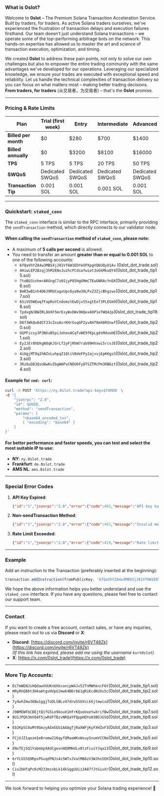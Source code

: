 ### What is 0slot?

Welcome to **0slot** – The Premium Solana Transaction Acceleration Service. Built by traders, for traders. As active Solana traders ourselves, we've experienced the frustration of transaction delays and execution failures firsthand. Our team doesn't just understand Solana transactions – we operate some of the top-performing arbitrage bots on the network. This hands-on expertise has allowed us to master the art and science of transaction execution, optimization, and timing.

We created **0slot** to address these pain points, not only to solve our own challenges but also to empower the entire trading community with the same advantages we've developed for our operations. Leveraging our specialized knowledge, we ensure your trades are executed with exceptional speed and reliability. Let us handle the technical complexities of transaction delivery so you can focus on what matters most – making better trading decisions. **From traders, for traders** (从交易者，为交易者) – that's the **0slot** promise.

---

### Pricing & Rate Limits

| **Plan**       | **Trial (first week)** | **Entry** | **Intermediate** | **Advanced** |
|-----------------|------------------------|-----------|-------------------|--------------|
| **Billed per month** | $0                     | $280      | $700              | $1400        |
| **Billed annually**  | $0                     | $3200     | $8100             | $16000       |
| **TPS**              | 5 TPS                  | 5 TPS     | 20 TPS            | 50 TPS       |
| **SWQoS**            | Dedicated SWQoS        | Dedicated SWQoS | Dedicated SWQoS | Dedicated SWQoS |
| **Transaction Tip**  | 0.001 SOL             | 0.001 SOL | 0.001 SOL        | 0.001 SOL   |

---

### Quickstart: `staked_conn`

The `staked_conn` interface is similar to the RPC interface, primarily providing the `sendTransaction` method, which directly connects to our validator node.

#### When calling the `sendTransaction` method of `staked_conn`, please note:
- A maximum of **5 calls per second** is allowed.
- You need to transfer an amount **greater than or equal to 0.001 SOL** to one of the following accounts:
  - `6fQaVhYZA4w3MBSXjJ81Vf6W1EDYeUPXpgVQ6UQyU1Av` (0slot_dot_trade.sol)
  - `4HiwLEP2Bzqj3hM2ENxJuzhcPCdsafwiet3oGkMkuQY4`(0slot_dot_trade_tip15.sol)
  - `7toBU3inhmrARGngC7z6SjyP85HgGMmCTEwGNRAcYnEK`(0slot_dot_trade_tip16.sol)
  - `8mR3wB1nh4D6J9RUCugxUpc6ya8w38LPxZ3ZjcBhgzws`(0slot_dot_trade_tip17.sol)
  - `6SiVU5WEwqfFapRuYCndomztEwDjvS5xgtEof3PLEGm9`(0slot_dot_trade_tip18.sol)
  - `TpdxgNJBWZRL8UXF5mrEsyWxDWx9HQexA9P1eTWQ42p`(0slot_dot_trade_tip19.sol)
  - `D8f3WkQu6dCF33cZxuAsrKHrGsqGP2yvAHf8mX6RXnwf`(0slot_dot_trade_tip20.sol)
  - `GQPFicsy3P3NXxB5piJohoxACqTvWE9fKpLgdsMduoHE`(0slot_dot_trade_tip21.sol)
  - `Ey2JEr8hDkgN8qKJGrLf2yFjRhW7rab99HVxwi5rcvJE`(0slot_dot_trade_tip22.sol)
  - `4iUgjMT8q2hNZnLuhpqZ1QtiV8deFPy2ajvvjEpKKgsS`(0slot_dot_trade_tip23.sol)
  - `3Rz8uD83QsU8wKvZbgWAPvCNDU6Fy8TSZTMcPm3RB6zt`(0slot_dot_trade_tip24.sol)

#### Example for `cmd: curl`:
```bash
curl -X POST 'https://ny.0slot.trade?api-key=$TOKEN' \
-d '{
    "jsonrpc": "2.0",
    "id": $UUID,
    "method": "sendTransaction",
    "params": [ 
        "<base64_encoded_tx>",
        { "encoding": "base64" }
    ] 
}'
```

#### For better performance and faster speeds, you can test and select the most suitable IP to use:
- **NY**: `ny.0slot.trade`
- **Frankfurt**: `de.0slot.trade`
- **AMS NL**: `ams.0slot.trade`

---

### Special Error Codes

1. **API Key Expired**:
   ```json
   {"id":"1","jsonrpc":"2.0","error":{"code":403,"message":"API key has expired"}}
   ```

2. **Non-sendTransaction Method**:
   ```json
   {"id":"1","jsonrpc":"2.0","error":{"code":403,"message":"Invalid method"}}
   ```

3. **Rate Limit Exceeded**:
   ```json
   {"id":"1","jsonrpc":"2.0","error":{"code":419,"message":"Rate limit exceeded"}}
   ```

---

### Example

Add an instruction to the Transaction (preferably inserted at the beginning):
```javascript
transaction.addInstruction(fromPublicKey, '6fQaVhYZA4w3MBSXjJ81Vf6W1EDYeUPXpgVQ6UQyU1Av', 100000);
```

We hope the above information helps you better understand and use the `staked_conn` interface. If you have any questions, please feel free to contact our support team.

---

### Contact

If you want to create a free account, contact sales, or have any inquiries, please reach out to us via **Discord** or **X**:
- **Discord**: [https://discord.com/invite/r6VT48Zk](https://discord.com/invite/r6VT48Zk)  
  *(If this link has expired, please add me using the username `kurt0slot`)*
- **X**: [https://x.com/0slot_trade](https://x.com/0slot_trade)

---

### More Tip Accounts:
- `DiTmWENJsHQdawVUUKnUXkconcpW4Jv52TnMWhkncF6t`(0slot_dot_trade_tip1.sol)
- `HRyRhQ86t3H4aAtgvHVpUJmw64BDrb61gRiKcdKUXs5c`(0slot_dot_trade_tip2.sol)
- `7y4whZmw388w1ggjToDLSBLv47drw5SUXcLk6jtmwixd`(0slot_dot_trade_tip6.sol)
- `J9BMEWFbCBEjtQ1fG5Lo9kouX1HfrKQxeUxetwXrifBw`(0slot_dot_trade_tip7.sol)
- `8U1JPQh3mVQ4F5jwRdFTBzvNRQaYFQppHQYoH38DJGSQ`(0slot_dot_trade_tip8.sol)
- `Eb2KpSC8uMt9GmzyAEm5Eb1AAAgTjRaXWFjKyFXHZxF3`(0slot_dot_trade_tip3.sol)
- `FCjUJZ1qozm1e8romw216qyfQMaaWKxWsuySnumVCCNe`(0slot_dot_trade_tip5.sol)
- `ENxTEjSQ1YabmUpXAdCgevnHQ9MHdLv8tzFiuiYJqa13`(0slot_dot_trade_tip9.sol)
- `6rYLG55Q9RpsPGvqdPNJs4z5WTxJVatMB8zV3WJhs5EK`(0slot_dot_trade_tip10.sol)
- `Cix2bHfqPcKcM233mzxbLk14kSggUUiz2A87fJtGivXr`(0slot_dot_trade_tip12.sol)

---

We look forward to helping you optimize your Solana trading experience! 🚀